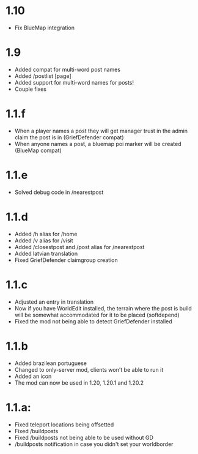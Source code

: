# 1.10
- Fix BlueMap integration

# 1.9
- Added compat for multi-word post names
- Added /postlist [page]
- Added support for multi-word names for posts!
- Couple fixes

# 1.1.f
- When a player names a post they will get manager trust in the admin claim the post is in (GriefDefender compat)
- When anyone names a post, a bluemap poi marker will be created (BlueMap compat)

# 1.1.e
- Solved debug code in /nearestpost

# 1.1.d
- Added /h alias for /home
- Added /v alias for /visit
- Added /closestpost and /post alias for /nearestpost
- Added latvian translation
- Fixed GriefDefender claimgroup creation

# 1.1.c
- Adjusted an entry in translation
- Now if you have WorldEdit installed, the terrain where the post is build will be somewhat accommodated for it to be placed (softdepend)
- Fixed the mod not being able to detect GriefDefender installed

# 1.1.b
- Added brazilean portuguese
- Changed to only-server mod, clients won't be able to run it
- Added an icon
- The mod can now be used in 1.20, 1.20.1 and 1.20.2

# 1.1.a:
- Fixed teleport locations being offsetted
- Fixed /buildposts
- Fixed /buildposts not being able to be used without GD
- /buildposts notification in case you didn't set your worldborder
